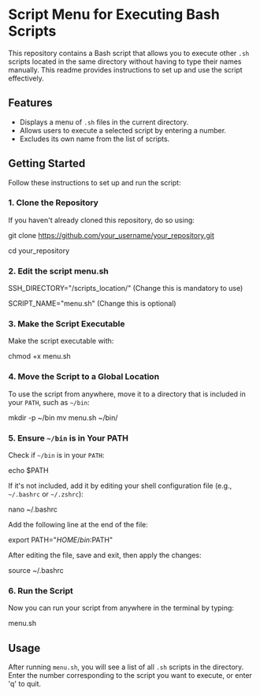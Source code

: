 # Script Menu for Executing Bash Scripts

This repository contains a Bash script that allows you to execute other `.sh` scripts located in the same directory without having to type their names manually. This readme provides instructions to set up and use the script effectively.

## Features

- Displays a menu of `.sh` files in the current directory.
- Allows users to execute a selected script by entering a number.
- Excludes its own name from the list of scripts.

## Getting Started

Follow these instructions to set up and run the script:

### 1. Clone the Repository

If you haven't already cloned this repository, do so using:

git clone https://github.com/your_username/your_repository.git

cd your_repository

### 2. Edit the script menu.sh

SSH_DIRECTORY="/scripts_location/" (Change this is mandatory to use)

SCRIPT_NAME="menu.sh" (Change this is optional)

### 3. Make the Script Executable

Make the script executable with:

chmod +x menu.sh

### 4. Move the Script to a Global Location

To use the script from anywhere, move it to a directory that is included in your `PATH`, such as `~/bin`:

mkdir -p ~/bin
mv menu.sh ~/bin/

### 5. Ensure `~/bin` is in Your PATH

Check if `~/bin` is in your `PATH`:

echo $PATH

If it's not included, add it by editing your shell configuration file (e.g., `~/.bashrc` or `~/.zshrc`):

nano ~/.bashrc

Add the following line at the end of the file:

export PATH="$HOME/bin:$PATH"

After editing the file, save and exit, then apply the changes:

source ~/.bashrc

### 6. Run the Script

Now you can run your script from anywhere in the terminal by typing:

menu.sh

## Usage

After running `menu.sh`, you will see a list of all `.sh` scripts in the directory. Enter the number corresponding to the script you want to execute, or enter 'q' to quit.

